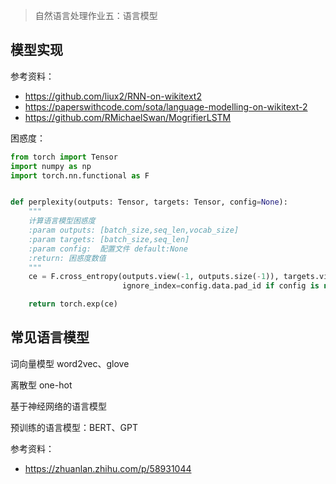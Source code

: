 
> 自然语言处理作业五：语言模型

## 模型实现

参考资料：
- https://github.com/liux2/RNN-on-wikitext2
- https://paperswithcode.com/sota/language-modelling-on-wikitext-2
- https://github.com/RMichaelSwan/MogrifierLSTM



困惑度：
```python
from torch import Tensor
import numpy as np
import torch.nn.functional as F


def perplexity(outputs: Tensor, targets: Tensor, config=None):
    """
    计算语言模型困惑度
    :param outputs: [batch_size,seq_len,vocab_size]
    :param targets: [batch_size,seq_len]
    :param config:  配置文件 default:None
    :return: 困惑度数值
    """
    ce = F.cross_entropy(outputs.view(-1, outputs.size(-1)), targets.view(-1),
                         ignore_index=config.data.pad_id if config is not None else None)

    return torch.exp(ce)

```

## 常见语言模型

词向量模型 word2vec、glove

离散型 one-hot

基于神经网络的语言模型 

预训练的语言模型：BERT、GPT

参考资料：
- https://zhuanlan.zhihu.com/p/58931044